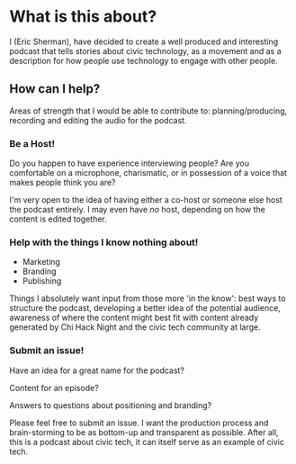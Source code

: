 # What is this about?

I (Eric Sherman), have decided to create a well produced and interesting podcast that tells stories about civic technology, as a movement and as a description for how people use technology to engage with other people.

## How can I help?

Areas of strength that I would be able to contribute to: planning/producing, recording and editing the audio for the podcast.

### Be a Host!

Do you happen to have experience interviewing people? Are you comfortable on a microphone, charismatic, or in possession of a voice that makes people think you are?

I'm very open to the idea of having either a co-host or someone else host the podcast entirely. I may even have _no_ host, depending on how the content is edited together.


### Help with the things I know nothing about!


* Marketing
* Branding
* Publishing

Things I absolutely want input from those more 'in the know': best ways to structure the podcast, developing a better idea of the potential audience, awareness of where the content might best fit with content already generated by Chi Hack Night and the civic tech community at large.

### Submit an issue!

Have an idea for a great name for the podcast?

Content for an episode?

Answers to questions about positioning and branding?

Please feel free to submit an issue. I want the production process and brain-storming to be as bottom-up and transparent as possible. After all, this is a podcast about civic tech, it can itself serve as an example of civic tech.
